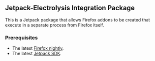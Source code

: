 ## Jetpack-Electrolysis Integration Package ##

This is a Jetpack package that allows Firefox addons to be created
that execute in a separate process from Firefox itself.

### Prerequisites ###

  * The latest [Firefox nightly][].
  * The latest [Jetpack SDK][].

  [Firefox nightly]: http://ftp.mozilla.org/pub/mozilla.org/firefox/nightly/latest-trunk/
  [Jetpack SDK]: http://github.com/mozillalabs/jetpack-sdk
